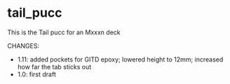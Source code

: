 # tail_pucc

This is the Tail pucc for an Mxxxn deck

CHANGES:
  - 1.11: added pockets for GITD epoxy; lowered height to 12mm; increased how far the tab sticks out
  - 1.0: first draft
